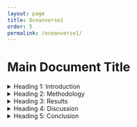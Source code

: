 ```yaml
---
layout: page
title: Oceanverse1
order: 5
permalink: /oceanverse1/
---
```


# Main Document Title

<details>
  <summary>Heading 1: Introduction</summary>

  1. Point one under introduction
  2. Point two under introduction
  3. Point three under introduction

</details>

<details>
  <summary>Heading 2: Methodology</summary>

  1. Point one under methodology
  2. Point two under methodology
  3. Point three under methodology

</details>

<details>
  <summary>Heading 3: Results</summary>

  1. Point one under results
  2. Point two under results
  3. Point three under results

</details>

<details>
  <summary>Heading 4: Discussion</summary>

  1. Point one under discussion
  2. Point two under discussion
  3. Point three under discussion

</details>

<details>
  <summary>Heading 5: Conclusion</summary>

  1. Point one under conclusion
  2. Point two under conclusion
  3. Point three under conclusion

</details>
